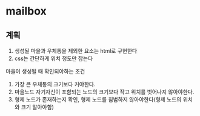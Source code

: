 # mailbox

## 계획

1. 생성될 마을과 우체통을 제외한 요소는 html로 구현한다
2. css는 간단하게 위치 정도만 잡는다

마을이 생성될 때 확인되야하는 조건

1. 가장 큰 우체통의 크기보다 커야한다.
2. 마을노드 자기자신이 포함되는 노드의 크기보다 작고 위치를 벗어나지 않아야한다.
3. 형제 노드가 존재하는지 확인, 형제 노드를 침범하지 않아야한다(형제 노드의 위치와 크기 알아야함)
